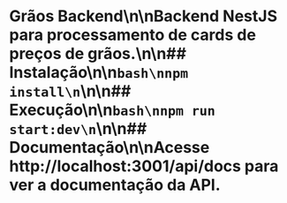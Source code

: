 # Grãos Backend\n\nBackend NestJS para processamento de cards de preços de grãos.\n\n## Instalação\n\n```bash\nnpm install\n```\n\n## Execução\n\n```bash\nnpm run start:dev\n```\n\n## Documentação\n\nAcesse http://localhost:3001/api/docs para ver a documentação da API.
